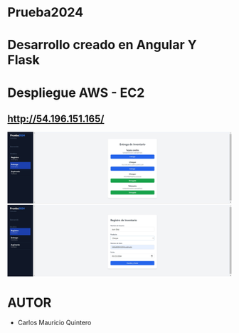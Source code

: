 # Prueba2024

# Desarrollo creado en Angular Y Flask

# Despliegue AWS - EC2

##  http://54.196.151.165/

![Imagen Del Proyecto](./FogcxyBase.jpg)
![Imagen Del Proyecto](./FogcxyBase2.jpg)

# AUTOR
- Carlos Mauricio Quintero
